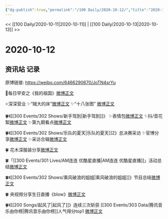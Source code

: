 ```yaml
---
{"dg-publish":true,"permalink":"/100 Daily/2020-10-12/","title":"2020-10-12","created":"2023-04-08T14:58:19.218+08:00","updated":"2023-04-08T15:00:02.844+08:00"}
---
```



<< [[100 Daily/2020-10-11\|2020-10-11]] | [[100 Daily/2020-10-13\|2020-10-13]] >>

# 2020-10-12

## 资讯站 记录

原博链接: https://weibo.com/6466290670/JoTN4srYu

🌄每日早安之《我的祖国》[微博正文](https://m.weibo.cn/6466290670/4559122076801402)

⭐深深营业
✨“贼大的床”[微博正文](https://m.weibo.cn/6466290670/4559283712950467)
✨“十八张图” [微博正文](https://m.weibo.cn/6466290670/4559292411937946) 

🍀《[[300 Events/302 Shows/新手驾到\|新手驾到]]》
✨表情包[微博正文](https://m.weibo.cn/6466290670/4559222455142436)
✨抖/音花絮[微博正文](https://m.weibo.cn/6466290670/4559299378686312)
✨第九期看点[微博正文](https://m.weibo.cn/6466290670/4559243015619992)

🍀《[[300 Events/302 Shows/乐队的夏天\|乐队的夏天]]2》总决赛采访
✨官博分享[微博正文](https://m.weibo.cn/6466290670/4559276062542360)
✨采访合辑[微博正文](https://m.weibo.cn/6466290670/4559332596786978)

🍀 花木深服装分享[微博正文](https://m.weibo.cn/6466290670/4559328612719444)

🍀「[[300 Events/301 Lives/AM连连 优酷星直播\|AM连连 优酷星直播]]」活动总结[微博正文](https://m.weibo.cn/6466290670/4559341530908289)

🍀《[[300 Events/302 Shows/乘风破浪的姐姐\|乘风破浪的姐姐]]》节目总结[微博正文](https://m.weibo.cn/6466290670/4559338750097076)

🍀 央视频分享生日直播《blow》[微博正文](https://m.weibo.cn/6466290670/4559171133115664)

🍀《[[200 Songs/起风了\|起风了]]》连续三次斩获
[[300 Events/303 Data/腾讯音乐由你榜\|腾讯音乐由你榜]]人气得分top1 [微博正文](https://m.weibo.cn/6466290670/4559241078116882)
